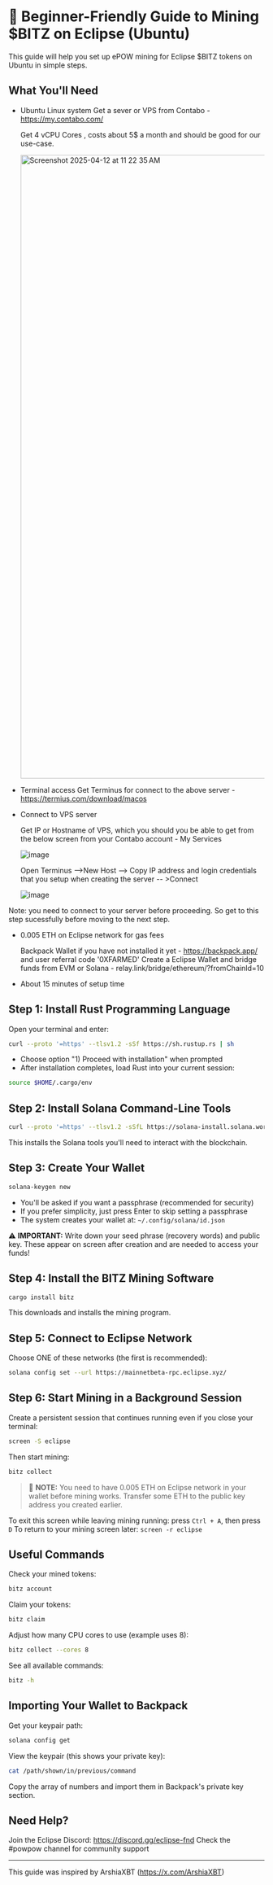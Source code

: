 # 🚀 Beginner-Friendly Guide to Mining $BITZ on Eclipse (Ubuntu)

This guide will help you set up ePOW mining for Eclipse $BITZ tokens on Ubuntu in simple steps.

## What You'll Need

- Ubuntu Linux system
  Get a sever or VPS from Contabo - https://my.contabo.com/

  Get 4 vCPU Cores , costs about 5$ a month and should be good for our use-case.
  
  <img width="1226" alt="Screenshot 2025-04-12 at 11 22 35 AM" src="https://github.com/user-attachments/assets/7871f5f6-263d-4068-b910-c3385fc774ed" />

- Terminal access
  Get Terminus for connect to the above server - https://termius.com/download/macos

- Connect to VPS server


  Get IP or Hostname of VPS, which you should you be able to get from the below screen from your Contabo account - My Services

  ![image](https://github.com/user-attachments/assets/f3fd65ed-bbae-4a54-965e-a96887feeafa)

  
  Open Terminus -->New Host --> Copy IP address and login credentials that you setup when creating the server -- >Connect
  
  ![image](https://github.com/user-attachments/assets/b22d6820-c51c-48a6-9590-028e4175930b)


Note: you need to connect to your server before proceeding. So get to this step sucessfully before moving to the next step.
  
- 0.005 ETH on Eclipse network for gas fees
  
  Backpack Wallet if you have not installed it yet - https://backpack.app/ and user referral code '0XFARMED'
  Create a Eclipse Wallet and bridge funds from EVM or Solana - relay.link/bridge/ethereum/?fromChainId=10
  
- About 15 minutes of setup time


## Step 1: Install Rust Programming Language
Open your terminal and enter:
```bash
curl --proto '=https' --tlsv1.2 -sSf https://sh.rustup.rs | sh
```
- Choose option "1) Proceed with installation" when prompted
- After installation completes, load Rust into your current session:
```bash
source $HOME/.cargo/env
```

## Step 2: Install Solana Command-Line Tools
```bash
curl --proto '=https' --tlsv1.2 -sSfL https://solana-install.solana.workers.dev | bash
```
This installs the Solana tools you'll need to interact with the blockchain.

## Step 3: Create Your Wallet
```bash
solana-keygen new
```
- You'll be asked if you want a passphrase (recommended for security)
- If you prefer simplicity, just press Enter to skip setting a passphrase
- The system creates your wallet at: `~/.config/solana/id.json`

⚠️ **IMPORTANT:** Write down your seed phrase (recovery words) and public key. These appear on screen after creation and are needed to access your funds!

## Step 4: Install the BITZ Mining Software
```bash
cargo install bitz
```
This downloads and installs the mining program.

## Step 5: Connect to Eclipse Network
Choose ONE of these networks (the first is recommended):
```bash
solana config set --url https://mainnetbeta-rpc.eclipse.xyz/
```

## Step 6: Start Mining in a Background Session
Create a persistent session that continues running even if you close your terminal:
```bash
screen -S eclipse
```
Then start mining:
```bash
bitz collect
```

> 🔴 **NOTE:** You need to have 0.005 ETH on Eclipse network in your wallet before mining works. Transfer some ETH to the public key address you created earlier.

To exit this screen while leaving mining running: press `Ctrl + A`, then press `D`
To return to your mining screen later: `screen -r eclipse`

## Useful Commands

Check your mined tokens:
```bash
bitz account
```

Claim your tokens:
```bash
bitz claim
```

Adjust how many CPU cores to use (example uses 8):
```bash
bitz collect --cores 8
```

See all available commands:
```bash
bitz -h
```

## Importing Your Wallet to Backpack

Get your keypair path:
```bash
solana config get
```

View the keypair (this shows your private key):
```bash
cat /path/shown/in/previous/command
```

Copy the array of numbers and import them in Backpack's private key section.

## Need Help?

Join the Eclipse Discord: https://discord.gg/eclipse-fnd
Check the #powpow channel for community support

---

This guide was inspired by ArshiaXBT (https://x.com/ArshiaXBT)

